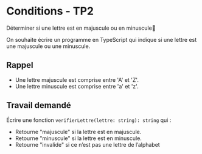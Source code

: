 # Conditions - TP2

Déterminer si une lettre est en majuscule ou en minuscule

On souhaite écrire un programme en TypeScript qui indique si une lettre est une majuscule ou une minuscule.

## Rappel

- Une lettre majuscule est comprise entre 'A' et 'Z'.
- Une lettre minuscule est comprise entre 'a' et 'z'.

## Travail demandé

Écrire une fonction `verifierLettre(lettre: string): string` qui :
- Retourne "majuscule" si la lettre est en majuscule.
- Retourne "minuscule" si la lettre est en minuscule.
- Retourne "invalide" si ce n’est pas une lettre de l’alphabet
